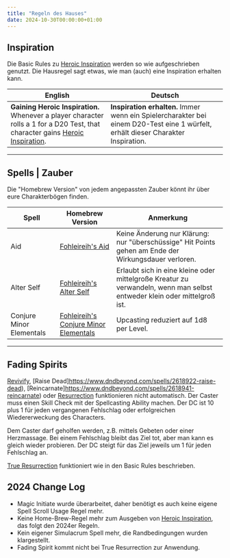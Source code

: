 ```yaml
---
title: "Regeln des Hauses"
date: 2024-10-30T00:00:00+01:00
---
```


## Inspiration

Die Basic Rules zu [Heroic Inspiration](https://www.dndbeyond.com/sources/dnd/free-rules/rules-glossary#HeroicInspiration) werden so wie aufgeschrieben genutzt. Die Hausregel sagt etwas, wie man (auch) eine Inspiration erhalten kann.

| English | Deutsch |
| ------- | ------- |
| **Gaining Heroic Inspiration.** Whenever a player	character	rolls	a	1	for	a	D20	Test,	that character	gains	[Heroic Inspiration](https://www.dndbeyond.com/sources/dnd/free-rules/rules-glossary#HeroicInspiration).| **Inspiration erhalten.** Immer wenn ein Spielercharakter bei einem D20-Test eine 1 würfelt, erhält dieser Charakter Inspiration. |

___

## Spells | Zauber

Die "Homebrew Version" von jedem angepassten Zauber könnt ihr über eure Charakterbögen finden.

| Spell | Homebrew Version | Anmerkung |
| ----- | ---------------- | --------- |
| Aid        | [Fohleireih's Aid](https://www.dndbeyond.com/spells/1889781-fohleireihs-aid) | Keine Änderung nur Klärung: nur "überschüssige" Hit Points gehen am Ende der Wirkungsdauer verloren.
| Alter Self | [Fohleireih's Alter Self](https://www.dndbeyond.com/spells/1889771-fohleireihs-alter-self) | Erlaubt sich in eine kleine oder mittelgroße Kreatur zu verwandeln, wenn man selbst entweder klein oder mittelgroß ist.
| Conjure Minor Elementals |  [Fohleireih's Conjure Minor Elementals](https://www.dndbeyond.com/spells/2742112-fohleireihs-conjure-minor-elementals) | Upcasting reduziert auf 1d8 per Level.

___

## Fading Spirits

[Revivify](https://www.dndbeyond.com/spells/2618956-revivify), [Raise Dead]https://www.dndbeyond.com/spells/2618922-raise-dead), [Reincarnate]https://www.dndbeyond.com/spells/2618941-reincarnate) oder [Resurrection](https://www.dndbeyond.com/spells/2618953-resurrection) funktionieren nicht automatisch. Der Caster muss einen Skill Check mit der Spellcasting Ability machen. Der DC ist 10 plus 1 für jeden vergangenen Fehlschlag oder erfolgreichen Wiedererweckung des Characters. 

Dem Caster darf geholfen werden, z.B. mittels Gebeten oder einer Herzmassage. Bei einem Fehlschlag bleibt das Ziel tot, aber man kann es gleich wieder probieren. Der DC steigt für das Ziel jeweils um 1 für jeden Fehlschlag an.

[True Resurrection](https://www.dndbeyond.com/spells/2619199-true-resurrection) funktioniert wie in den Basic Rules beschrieben.

## 2024 Change Log

- Magic Initiate wurde überarbeitet, daher benötigt es auch keine eigene Spell Scroll Usage Regel mehr.
- Keine Home-Brew-Regel mehr zum Ausgeben von [Heroic Inspiration](https://www.dndbeyond.com/sources/dnd/free-rules/rules-glossary#HeroicInspiration), das folgt den 2024er Regeln.
- Kein eigener Simulacrum Spell mehr, die Randbedingungen wurden klargestellt.
- Fading Spirit kommt nicht bei True Resurrection zur Anwendung.
